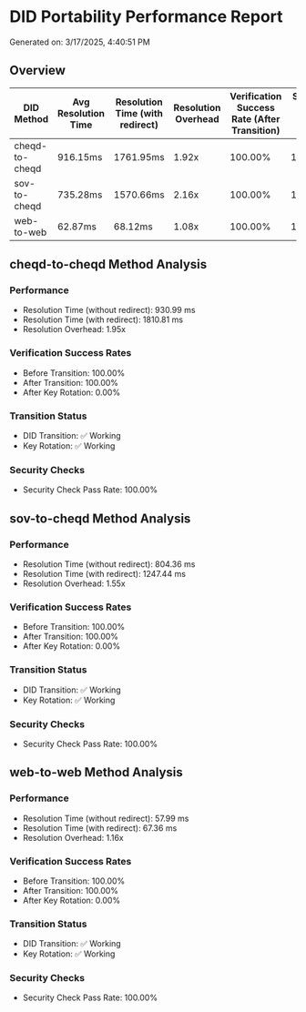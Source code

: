 # DID Portability Performance Report

Generated on: 3/17/2025, 4:40:51 PM

## Overview

| DID Method | Avg Resolution Time | Resolution Time (with redirect) | Resolution Overhead | Verification Success Rate (After Transition) | Security Check Pass Rate |
|------------|---------------------|--------------------------------|---------------------|---------------------------------------------|---------------------------|
| cheqd-to-cheqd | 916.15ms | 1761.95ms | 1.92x | 100.00% | 100.00% |
| sov-to-cheqd | 735.28ms | 1570.66ms | 2.16x | 100.00% | 100.00% |
| web-to-web | 62.87ms | 68.12ms | 1.08x | 100.00% | 100.00% |

## cheqd-to-cheqd Method Analysis

### Performance

- Resolution Time (without redirect): 930.99 ms
- Resolution Time (with redirect): 1810.81 ms
- Resolution Overhead: 1.95x

### Verification Success Rates

- Before Transition: 100.00%
- After Transition: 100.00%
- After Key Rotation: 0.00%

### Transition Status

- DID Transition: ✅ Working
- Key Rotation: ✅ Working

### Security Checks

- Security Check Pass Rate: 100.00%

## sov-to-cheqd Method Analysis

### Performance

- Resolution Time (without redirect): 804.36 ms
- Resolution Time (with redirect): 1247.44 ms
- Resolution Overhead: 1.55x

### Verification Success Rates

- Before Transition: 100.00%
- After Transition: 100.00%
- After Key Rotation: 0.00%

### Transition Status

- DID Transition: ✅ Working
- Key Rotation: ✅ Working

### Security Checks

- Security Check Pass Rate: 100.00%

## web-to-web Method Analysis

### Performance

- Resolution Time (without redirect): 57.99 ms
- Resolution Time (with redirect): 67.36 ms
- Resolution Overhead: 1.16x

### Verification Success Rates

- Before Transition: 100.00%
- After Transition: 100.00%
- After Key Rotation: 0.00%

### Transition Status

- DID Transition: ✅ Working
- Key Rotation: ✅ Working

### Security Checks

- Security Check Pass Rate: 100.00%

